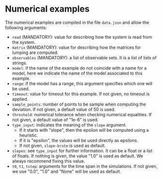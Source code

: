 # Numerical examples

The numerical examples are compiled in the file `data.json` and allow the following arguments:

* `read` (MANDATORY): value for describing how the system is read from the system.
* `matrix` (MANDATORY): value for describing how the matrices for lumping are computed.
* `observables` (MANDATORY): a list of observable sets. It is a list of lists of strings.
* `model`: if the name of the example do not coincide with a name for a model, here we 
  indicate the name of the model associated to this example.
* `range`: if the model has a range, this argument specifies which one will be used.
* `timeout`: value for timeout for this example. If not given, no timeout is applied.
* `sample_points`: number of points to be sample when computing the deviation. If not
  given, a default value of 50 is used.
* `threshold`: numerical tolerance when checking numerical equalities. If not given, a 
  default value of "1e-6" is used.
* `type_input`: indicates the meaning of the `slope` argument. 
    - If it starts with "slope", then the epsilon will be computed using a heuristic. 
    - If it is "epsilon", the values will be used directly as epsilons. 
    - If not given, `slope-brute` is used as default.
* `slopes`: see `type_input` for further information. It can be a float or a list of 
  floats. If nothing is given, the value "1.0" is used as default. We always recommend 
  fixing this value.
* `t0`, `t1`, `tstep`: arguments for the time span in the simulations. If not given, we 
  use "0.0", "1.0" and "None" will be used as default.